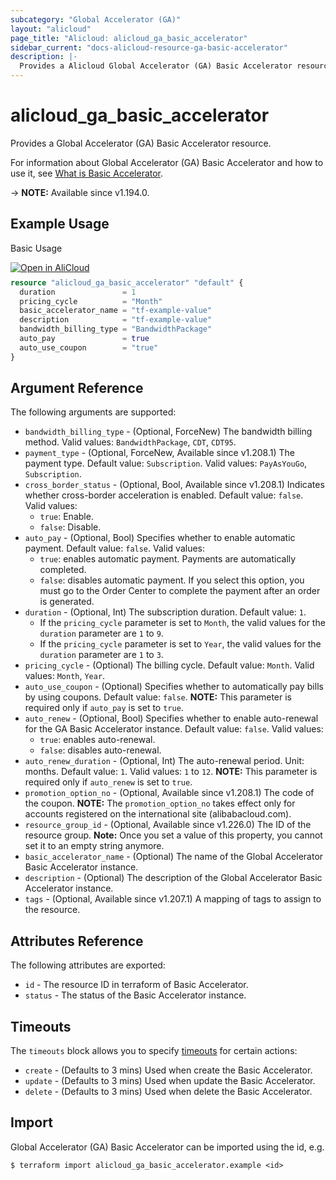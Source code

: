 ```yaml
---
subcategory: "Global Accelerator (GA)"
layout: "alicloud"
page_title: "Alicloud: alicloud_ga_basic_accelerator"
sidebar_current: "docs-alicloud-resource-ga-basic-accelerator"
description: |-
  Provides a Alicloud Global Accelerator (GA) Basic Accelerator resource.
---
```


# alicloud_ga_basic_accelerator

Provides a Global Accelerator (GA) Basic Accelerator resource.

For information about Global Accelerator (GA) Basic Accelerator and how to use it, see [What is Basic Accelerator](https://www.alibabacloud.com/help/en/global-accelerator/latest/api-ga-2019-11-20-createbasicaccelerator).

-> **NOTE:** Available since v1.194.0.

## Example Usage

Basic Usage

<div style="display: block;margin-bottom: 40px;"><div class="oics-button" style="float: right;position: absolute;margin-bottom: 10px;">
  <a href="https://api.aliyun.com/terraform?resource=alicloud_ga_basic_accelerator&exampleId=c51d573b-a0bd-742d-bba5-aedca8d825b93a001f70&activeTab=example&spm=docs.r.ga_basic_accelerator.0.c51d573ba0&intl_lang=EN_US" target="_blank">
    <img alt="Open in AliCloud" src="https://img.alicdn.com/imgextra/i1/O1CN01hjjqXv1uYUlY56FyX_!!6000000006049-55-tps-254-36.svg" style="max-height: 44px; max-width: 100%;">
  </a>
</div></div>

```terraform
resource "alicloud_ga_basic_accelerator" "default" {
  duration               = 1
  pricing_cycle          = "Month"
  basic_accelerator_name = "tf-example-value"
  description            = "tf-example-value"
  bandwidth_billing_type = "BandwidthPackage"
  auto_pay               = true
  auto_use_coupon        = "true"
}
```

## Argument Reference

The following arguments are supported:

* `bandwidth_billing_type` - (Optional, ForceNew) The bandwidth billing method. Valid values: `BandwidthPackage`, `CDT`, `CDT95`.
* `payment_type` - (Optional, ForceNew, Available since v1.208.1) The payment type. Default value: `Subscription`. Valid values: `PayAsYouGo`, `Subscription`.
* `cross_border_status` - (Optional, Bool, Available since v1.208.1) Indicates whether cross-border acceleration is enabled. Default value: `false`. Valid values:
  - `true`: Enable.
  - `false`: Disable.
* `auto_pay` - (Optional, Bool) Specifies whether to enable automatic payment. Default value: `false`. Valid values:
  - `true`: enables automatic payment. Payments are automatically completed.
  - `false`: disables automatic payment. If you select this option, you must go to the Order Center to complete the payment after an order is generated.
* `duration` - (Optional, Int) The subscription duration. Default value: `1`.
  * If the `pricing_cycle` parameter is set to `Month`, the valid values for the `duration` parameter are `1` to `9`.
  * If the `pricing_cycle` parameter is set to `Year`, the valid values for the `duration` parameter are `1` to `3`.
* `pricing_cycle` - (Optional) The billing cycle. Default value: `Month`. Valid values: `Month`, `Year`.
* `auto_use_coupon` - (Optional) Specifies whether to automatically pay bills by using coupons. Default value: `false`. **NOTE:** This parameter is required only if `auto_pay` is set to `true`.
* `auto_renew` - (Optional, Bool) Specifies whether to enable auto-renewal for the GA Basic Accelerator instance. Default value: `false`. Valid values:
  - `true`: enables auto-renewal.
  - `false`: disables auto-renewal.
* `auto_renew_duration` - (Optional, Int) The auto-renewal period. Unit: months. Default value: `1`. Valid values: `1` to `12`. **NOTE:** This parameter is required only if `auto_renew` is set to `true`.
* `promotion_option_no` - (Optional, Available since v1.208.1) The code of the coupon. **NOTE:** The `promotion_option_no` takes effect only for accounts registered on the international site (alibabacloud.com).
* `resource_group_id` - (Optional, Available since v1.226.0) The ID of the resource group. **Note:** Once you set a value of this property, you cannot set it to an empty string anymore.
* `basic_accelerator_name` - (Optional) The name of the Global Accelerator Basic Accelerator instance.
* `description` - (Optional) The description of the Global Accelerator Basic Accelerator instance.
* `tags` - (Optional, Available since v1.207.1) A mapping of tags to assign to the resource.

## Attributes Reference

The following attributes are exported:

* `id` - The resource ID in terraform of Basic Accelerator.
* `status` - The status of the Basic Accelerator instance.

## Timeouts

The `timeouts` block allows you to specify [timeouts](https://developer.hashicorp.com/terraform/language/resources/syntax#operation-timeouts) for certain actions:

* `create` - (Defaults to 3 mins) Used when create the Basic Accelerator.
* `update` - (Defaults to 3 mins) Used when update the Basic Accelerator.
* `delete` - (Defaults to 3 mins) Used when delete the Basic Accelerator.

## Import

Global Accelerator (GA) Basic Accelerator can be imported using the id, e.g.

```shell
$ terraform import alicloud_ga_basic_accelerator.example <id>
```
